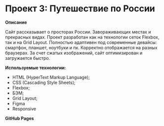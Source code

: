 # Проект 3: Путешествие по России

**Описание**

Сайт рассказывает о просторах России. Завораживающих местах и прекрасных видах. 
Проект разработан как на технологии сеток Flexbox, так и на Grid Layout. Полностью адаптивен под современные девайсы: смартфон, планшет, ноутбуки и пк. Корректно отображается на разных браузерах. За счет сжатых изображений, сайт оптимизирован и загружается быстро.

**Используемые технологии:**  
* HTML (HyperText Markup Language);
* CSS (Cascading Style Sheets);
* Flexbox;
* БЭМ;
* Grid Layout;
* Figma
* Responsive

**GitHub Pages**  
